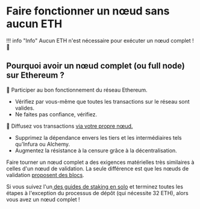 # Faire fonctionner un nœud sans aucun ETH


!!! info "Info"
    Aucun ETH n'est nécessaire pour exécuter un nœud complet ! 🥳


## Pourquoi avoir un nœud complet (ou full node) sur Ethereum ?

🍎 Participer au bon fonctionnement du réseau Ethereum.

* Vérifiez par vous-même que toutes les transactions sur le réseau sont valides.
* Ne faites pas confiance, vérifiez.

📡 Diffusez vos transactions [via votre propre nœud.](/tutorials/rpc-endpoint)

* Supprimez la dépendance envers les tiers et les intermédiaires tels qu'Infura ou Alchemy.
* Augmentez la résistance à la censure grâce à la décentralisation.

Faire tourner un nœud complet a des exigences matérielles très similaires à celles d'un nœud de validation. La seule différence est que les nœuds de validation [proposent des blocs](/staking-glossary#block-proposer).

Si vous suivez l'un[ des guides de staking en solo](/tutorials/solo-staking-guides) et terminez toutes les étapes à l'exception du processus de dépôt (qui nécessite 32 ETH), alors vous avez un nœud complet !
